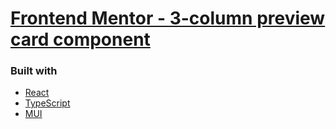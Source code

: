 # [Frontend Mentor - 3-column preview card component](https://www.frontendmentor.io/challenges/3column-preview-card-component-pH92eAR2-)

### Built with

- [React](https://reactjs.org/)
- [TypeScript](https://www.typescriptlang.org/)
- [MUI](https://mui.com/)
